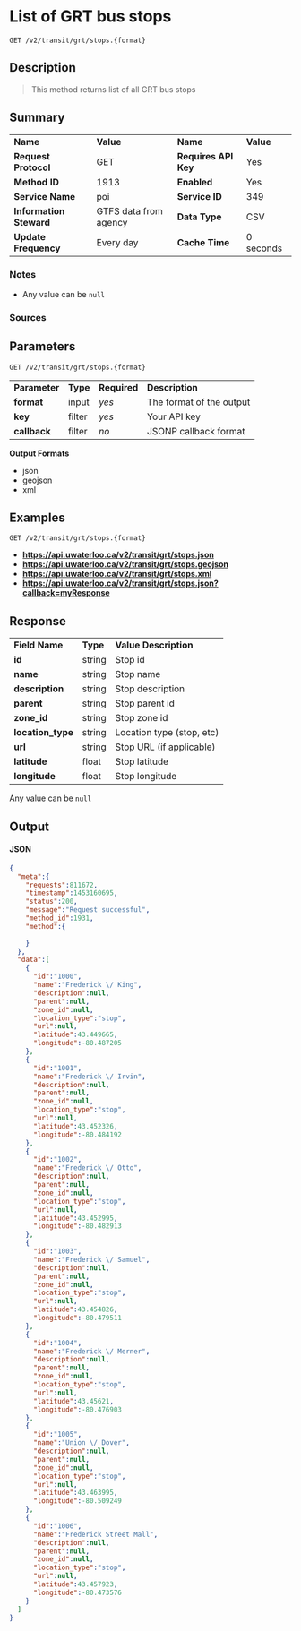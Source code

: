 # List of GRT bus stops

```
GET /v2/transit/grt/stops.{format}
```

## Description

> This method returns list of all GRT bus stops

## Summary

<table>
  <tr>
    <td><b>Name</b></td>
    <td><b>Value</b></td>
    <td><b><b>Name</b></b></td>
    <td><b>Value</b></td>
  </tr>
  <tr>
    <td><b>Request Protocol</b></td>
    <td>GET</td>
    <td><b>Requires API Key</b></td>
    <td>Yes</td>
  </tr>
  <tr>
    <td><b>Method ID</b></td>
    <td>1913</td>
    <td><b>Enabled</b></td>
    <td>Yes</td>
  </tr>
  <tr>
    <td><b>Service Name</b></td>
    <td>poi</td>
    <td><b>Service ID</b></td>
    <td>349</td>
  </tr>
  <tr>
    <td><b>Information Steward</b></td>
    <td>GTFS data from agency</td>
    <td><b>Data Type</b></td>
    <td>CSV</td>
  </tr>
  <tr>
    <td><b>Update Frequency</b></td>
    <td>Every day</td>
    <td><b>Cache Time</b></td>
    <td>0 seconds</td>
  </tr>
</table>


### Notes

- Any value can be `null`


### Sources



## Parameters

```
GET /v2/transit/grt/stops.{format}
```

<table>
  <tr>
    <td><b>Parameter</b></td>
    <td><b>Type</b></td>
    <td><b><b>Required</b></b></td>
    <td><b>Description</b></td>
  </tr>
  <tr>
    <td><b>format</b></td>
    <td>input</td>
    <td><i>yes</i></td>
    <td>The format of the output</td>
  </tr>
  <tr>
    <td><b>key</b></td>
    <td>filter</td>
    <td><i>yes</i></td>
    <td>Your API key</td>
  </tr>
  <tr>
    <td><b>callback</b></td>
    <td>filter</td>
    <td><i>no</i></td>
    <td>JSONP callback format</td>
  </tr>
</table>

**Output Formats**

- json
- geojson
- xml


## Examples

```
GET /v2/transit/grt/stops.{format}
```

- **https://api.uwaterloo.ca/v2/transit/grt/stops.json**
- **https://api.uwaterloo.ca/v2/transit/grt/stops.geojson**
- **https://api.uwaterloo.ca/v2/transit/grt/stops.xml**
- **https://api.uwaterloo.ca/v2/transit/grt/stops.json?callback=myResponse**


## Response

<table>
  <tr>
    <td><b>Field Name</b></td>
    <td><b>Type</b></td>
    <td><b>Value Description</b></td>
  </tr>
  <tr>
    <td><b>id</b></td>
    <td>string</td>
    <td>Stop id</td>
  </tr>
  <tr>
    <td><b>name</b></td>
    <td>string</td>
    <td>Stop name</td>
  </tr>
  <tr>
    <td><b>description</b></td>
    <td>string</td>
    <td>Stop description</td>
  </tr>
  <tr>
    <td><b>parent</b></td>
    <td>string</td>
    <td>Stop parent id</td>
  </tr>
  <tr>
    <td><b>zone_id</b></td>
    <td>string</td>
    <td>Stop zone id</td>
  </tr>
  <tr>
    <td><b>location_type</b></td>
    <td>string</td>
    <td>Location type (stop, etc)</td>
  </tr>
  <tr>
    <td><b>url</b></td>
    <td>string</td>
    <td>Stop URL (if applicable)</td>
  </tr>
  <tr>
    <td><b>latitude</b></td>
    <td>float</td>
    <td>Stop latitude</td>
  </tr>
  <tr>
    <td><b>longitude</b></td>
    <td>float</td>
    <td>Stop longitude</td>
  </tr>
</table>


Any value can be `null`

## Output

#### JSON

```json
{
  "meta":{
    "requests":811672,
    "timestamp":1453160695,
    "status":200,
    "message":"Request successful",
    "method_id":1931,
    "method":{
      
    }
  },
  "data":[
    {
      "id":"1000",
      "name":"Frederick \/ King",
      "description":null,
      "parent":null,
      "zone_id":null,
      "location_type":"stop",
      "url":null,
      "latitude":43.449665,
      "longitude":-80.487205
    },
    {
      "id":"1001",
      "name":"Frederick \/ Irvin",
      "description":null,
      "parent":null,
      "zone_id":null,
      "location_type":"stop",
      "url":null,
      "latitude":43.452326,
      "longitude":-80.484192
    },
    {
      "id":"1002",
      "name":"Frederick \/ Otto",
      "description":null,
      "parent":null,
      "zone_id":null,
      "location_type":"stop",
      "url":null,
      "latitude":43.452995,
      "longitude":-80.482913
    },
    {
      "id":"1003",
      "name":"Frederick \/ Samuel",
      "description":null,
      "parent":null,
      "zone_id":null,
      "location_type":"stop",
      "url":null,
      "latitude":43.454826,
      "longitude":-80.479511
    },
    {
      "id":"1004",
      "name":"Frederick \/ Merner",
      "description":null,
      "parent":null,
      "zone_id":null,
      "location_type":"stop",
      "url":null,
      "latitude":43.45621,
      "longitude":-80.476903
    },
    {
      "id":"1005",
      "name":"Union \/ Dover",
      "description":null,
      "parent":null,
      "zone_id":null,
      "location_type":"stop",
      "url":null,
      "latitude":43.463995,
      "longitude":-80.509249
    },
    {
      "id":"1006",
      "name":"Frederick Street Mall",
      "description":null,
      "parent":null,
      "zone_id":null,
      "location_type":"stop",
      "url":null,
      "latitude":43.457923,
      "longitude":-80.473576
    }
  ]
}
```

